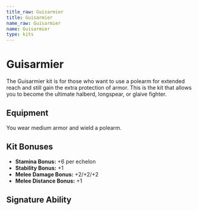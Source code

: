 ```yaml
---
title_raw: Guisarmier
title: Guisarmier
name_raw: Guisarmier
name: Guisarmier
type: kits
---
```


# Guisarmier

The Guisarmier kit is for those who want to use a polearm for extended reach and still gain the extra protection of armor. This is the kit that allows you to become the ultimate halberd, longspear, or glaive fighter.

## Equipment

You wear medium armor and wield a polearm.

## Kit Bonuses

- **Stamina Bonus:** +6 per echelon
- **Stability Bonus:** +1
- **Melee Damage Bonus:** +2/+2/+2
- **Melee Distance Bonus:** +1

## Signature Ability
